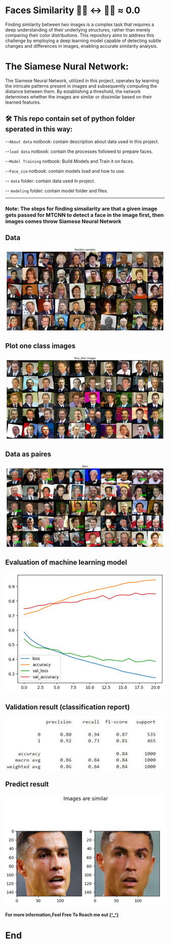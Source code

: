 # Faces Similarity 👨‍🦱 ↔ 👳‍♀️ ≈ 0.0

Finding similarity between two images is a complex task that requires a deep understanding of their underlying structures, rather than merely comparing their color distributions. This repository aims to address this challenge by employing a deep learning model capable of detecting subtle changes and differences in images, enabling accurate similarity analysis.

# The Siamese Nural Network:

  The Siamese Neural Network, utilized in this project, operates by learning the intricate patterns present in images and subsequently computing the distance between them. By establishing a threshold, the network determines whether the images are similar or dissimilar based on their learned features.



## 🛠 This repo contain set of python folder sperated in this way:

  --`About data` notbook: contain description about data used in this project.

  --`load data` notbook: contain the processes followed to prepare faces.

   --`Model Training` notbook: Build Models and Train it on faces.

  --`Face_sim` notbook: contain models load and how to use.

  -- `data` folder: contain data used in project.

  -- `modeling` folder: contain model folder and files.

 -----
 ### Note:  The steps for finding simailarity are that a given image gets passed for MTCNN to detect a face in the image first, then images comes throw Siamese Neural Network

## Data
![image](data/images/random%20samples.png)
## Plot one class images
![image](data/images/one%20class.png)
## Data as paires 
![image](data/images/pairs.png)
## Evaluation of machine learning model
![image](data/images/train.png)
## Validation result (classification report)
![image](data/images/val.JPG)
## Predict result
![image](data/images/result.JPG)

#### For more information,Feel Free To Reach me out [(\^_^)](https://www.linkedin.com/in/mahmoud-abu-zubaidah-bab3981a3/)




# End